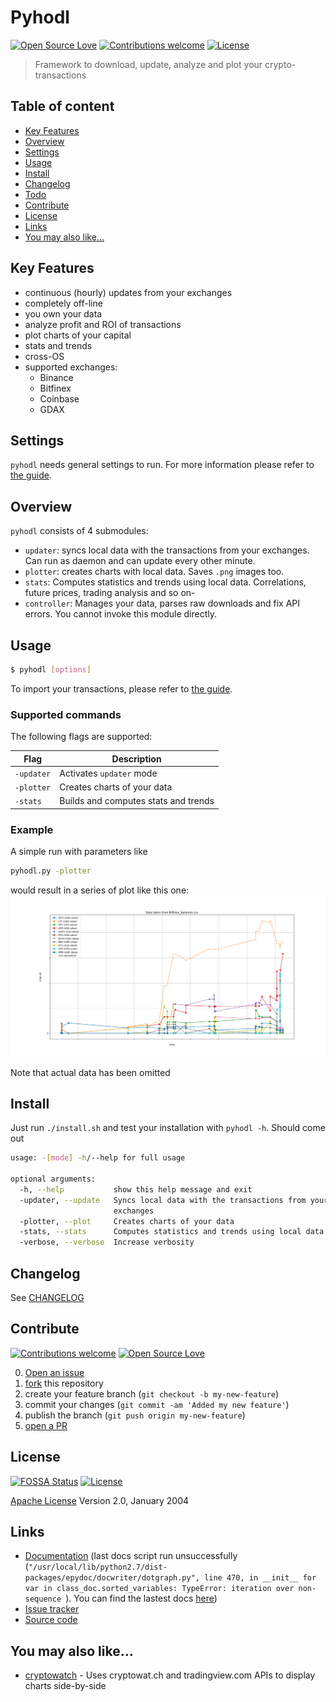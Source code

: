 # Pyhodl

[![Open Source Love](https://badges.frapsoft.com/os/v1/open-source.svg?v=103)](https://opensource.org/licenses/Apache-2.0) [![Contributions welcome](https://img.shields.io/badge/contributions-welcome-brightgreen.svg?style=flat)](https://github.com/MY_USERNAME/MY_REPOSITORY/issues) [![License](https://img.shields.io/badge/license-Apache%202.0-blue.svg)](https://www.apache.org/licenses/LICENSE-2.0)

> Framework to download, update, analyze and plot your crypto-transactions

## Table of content

- [Key Features](#key-features)
- [Overview](#overview)
- [Settings](#settings)
- [Usage](#usage)
- [Install](#install)
- [Changelog](#changelog)
- [Todo](TODO.md)
- [Contribute](#contribute)
- [License](#license)
- [Links](#links)
- [You may also like...](#you-may-also-like)

## Key Features

* continuous (hourly) updates from your exchanges
* completely off-line
* you own your data
* analyze profit and ROI of transactions
* plot charts of your capital
* stats and trends
* cross-OS
* supported exchanges:
    - Binance
    - Bitfinex
    - Coinbase
    - GDAX
    
## Settings
`pyhodl` needs general settings to run. For more information please refer to [the guide](WRITE_CONFIGS.md).


## Overview
`pyhodl` consists of 4 submodules:
- `updater`: syncs local data with the transactions from your exchanges. Can run as daemon and can update every other minute.
- `plotter`: creates charts with local data. Saves `.png` images too.
- `stats`: Computes statistics and trends using local data. Correlations, future prices, trading analysis and so on-
- `controller`: Manages your data, parses raw downloads and fix API errors. You cannot invoke this module directly.

## Usage

```bash
$ pyhodl [options]
```

To import your transactions, please refer to [the guide](IMPORT_DATA.md).

### Supported commands

The following flags are supported:

| Flag | Description |
| --- | --- |
| `-updater` | Activates `updater` mode |
| `-plotter` | Creates charts of your data |
| `-stats` | Builds and computes stats and trends |

### Example
A simple run with parameters like
```bash
pyhodl.py -plotter
```
would result in a series of plot like this one:
![Example bitfinex](extra/bitfinex_balances.jpg)

Note that actual data has been omitted

## Install
Just run `./install.sh` and test your installation with `pyhodl -h`. Should come out
```bash
usage: -[mode] -h/--help for full usage

optional arguments:
  -h, --help           show this help message and exit
  -updater, --update   Syncs local data with the transactions from your
                       exchanges
  -plotter, --plot     Creates charts of your data
  -stats, --stats      Computes statistics and trends using local data
  -verbose, --verbose  Increase verbosity
```

## Changelog
See [CHANGELOG](https://github.com/sirfoga/pyhodl/blob/master/CHANGELOG.md)

## Contribute

[![Contributions welcome](https://img.shields.io/badge/contributions-welcome-brightgreen.svg?style=flat)](https://github.com/sirfoga/pyhodl/issues) [![Open Source Love](https://badges.frapsoft.com/os/v1/open-source.svg?v=103)](https://opensource.org/licenses/Apache-2.0)

0. [Open an issue](https://github.com/sirfoga/pyhodl/issues/new)
0. [fork](https://github.com/sirfoga/pyhodl/fork) this repository
0. create your feature branch (`git checkout -b my-new-feature`)
0. commit your changes (`git commit -am 'Added my new feature'`)
0. publish the branch (`git push origin my-new-feature`)
0. [open a PR](https://github.com/sirfoga/pyhodl/compare)

## License

[![FOSSA Status](https://app.fossa.io/api/projects/git%2Bhttps%3A%2F%2Fgithub.com%2Fsirfoga%2Fpyhodl.svg?type=shield)](https://app.fossa.io/projects/git%2Bhttps%3A%2F%2Fgithub.com%2Fsirfoga%2Fpyhodl?ref=badge_shield) [![License](https://img.shields.io/badge/License-Apache%202.0-blue.svg)](https://opensource.org/licenses/Apache-2.0)

[Apache License](http://www.apache.org/licenses/LICENSE-2.0) Version 2.0, January 2004

## Links

* [Documentation](https://sirfoga.github.io/pyhodl) (last docs script run unsuccessfully (`"/usr/local/lib/python2.7/dist-packages/epydoc/docwriter/dotgraph.py", line 470, in __init__
    for var in class_doc.sorted_variables:
TypeError: iteration over non-sequence
`). You can find the lastest docs [here](https://github.com/sirfoga/pyhodl/commit/8471b6cffdce7c2b2ac78928c550fa6cb9bf74c8))
* [Issue tracker](https://github.com/sirfoga/pyhodl/issues)
* [Source code](https://github.com/sirfoga/pyhodl)

## You may also like...

- [cryptowatch](https://sirfoga.github.io/cryptowatch/) - Uses cryptowat.ch and tradingview.com APIs to display charts side-by-side
